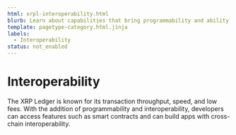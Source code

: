 ```yaml
---
html: xrpl-interoperability.html
blurb: Learn about capabilities that bring programmability and ability to interact with other chains to the XRP Ledger.
template: pagetype-category.html.jinja
labels:
  - Interoperability
status: not_enabled
---
```

# Interoperability

The XRP Ledger is known for its transaction throughput, speed, and low fees. With the addition of programmability and interoperability, developers can access features such as smart contracts and can build apps with cross-chain interoperability. 


